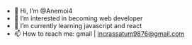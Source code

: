 - 👋 Hi, I’m @Anemoi4
- 👀 I’m interested in becoming web developer
- 🌱 I’m currently learning javascript and react
- 📫 How to reach me: gmail | incrassatum9876@gmail.com

<!---
Anemoi4/Anemoi4 is a ✨ special ✨ repository because its `README.md` (this file) appears on your GitHub profile.
You can click the Preview link to take a look at your changes.
--->

